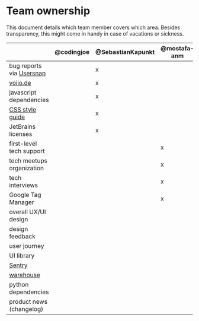 # Team ownership

This document details which team member covers which area.
Besides transparency, this might come in handy in case of vacations or sickness.

|                                                  | @codingjoe | @SebastianKapunkt | @mostafa-anm | @amureki | @jacqueline-kraus | @creativephil | @bniwinski | @fidelitas |
|--------------------------------------------------|------------|-------------------|--------------|----------|-------------------|---------------|------------|------------|
| bug reports via [Usersnap](https://usersnap.com) |            | x                 |              |          |                   |               |            |            |
| [voiio.de](https://voiio.de)                     |            | x                 |              |          |                   |               |            |            |
| javascript dependencies                          |            | x                 |              |          |                   |               |            |            |
| [CSS style guide](scss_style_guide.md)           |            | x                 |              |          |                   |               |            |            |
| JetBrains licenses                               |            | x                 |              |          |                   |               |            |            |
| first-level tech support                         |            |                   | x            |          |                   |               |            |            |
| tech meetups organization                        |            |                   | x            |          |                   |               |            |            |
| tech interviews                                  |            |                   | x            |          |                   |               |            |            |
| Google Tag Manager                               |            |                   | x            |          |                   |               |            |            |
| overall UX/UI design                             |            |                   |              |          |                   | x             |            |            |
| design feedback                                  |            |                   |              |          |                   | x             |            |            |
| user journey                                     |            |                   |              |          |                   | x             |            |            |
| UI library                                       |            |                   |              |          |                   | x             |            |            |
| [Sentry](https://sentry.io)                      |            |                   |              | x        |                   |               |            | (x)        |
| [warehouse](https://data.voiio.de)               |            |                   |              | x        |                   |               |            |            |
| python dependencies                              |            |                   |              | x        |                   |               |            |            |
| product news (changelog)                         |            |                   |              |          |                   |               | x          | x          |
